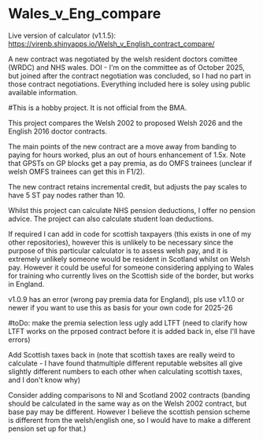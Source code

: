 # Wales_v_Eng_compare

Live version of calculator (v1.1.5): https://virenb.shinyapps.io/Welsh_v_English_contract_compare/

A new contract was negotiated by the welsh resident doctors comittee (WRDC) and NHS wales. DOI - I'm on the committee as of October 2025, but joined after the contract negotiation was concluded, so I had no part in those contract negotiations. Everything included here is soley using public available information.

#This is a hobby project. It is not official from the BMA.

This project compares the Welsh 2002 to proposed Welsh 2026 and the English 2016 doctor contracts. 

The main points of the new contract are a move away from banding to paying for hours worked, plus an out of hours enhancement of 1.5x.
Note that GPSTs on GP blocks get a pay premia, as do OMFS trainees (unclear if welsh OMFS trainees can get this in F1/2).

The new contract retains incremental credit, but adjusts the pay scales to have 5 ST pay nodes rather than 10. 

Whilst this project can calculate NHS pension deductions, I offer no pension advice.
The project can also calculate student loan deductions. 

If required I can add in code for scottish taxpayers (this exists in one of my other repositories), however this is unlikely to be necessary since the purpose of this particular calculator is to assess welsh pay, and it is extremely unlikely someone would be resident in Scotland whilst on Welsh pay. However it could be useful for someone considering applying to Wales for training who currently lives on the Scottish side of the border, but works in England.

v1.0.9 has an error (wrong pay premia data for England), pls use v1.1.0 or newer if you want to use this as basis for your own code for 2025-26 

#toDo:
make the premia selection less ugly
add LTFT (need to clarify how LTFT works on the prposed contract before it is added back in, else I'll have errors)

Add Scottish taxes back in (note that scottish taxes are really weird to calculate - I have found thatmultiple different reputable websites all give slightly different numbers to each other when calculating scottish taxes, and I don't know why)

Consider adding comparisons to NI and Scotland 2002 contracts (banding should be calculated in the same way as on the Welsh 2002 contract, but base pay may be different. However I believe the scottish pension scheme is different from the welsh/english one, so I would have to make a different pension set up for that.)
